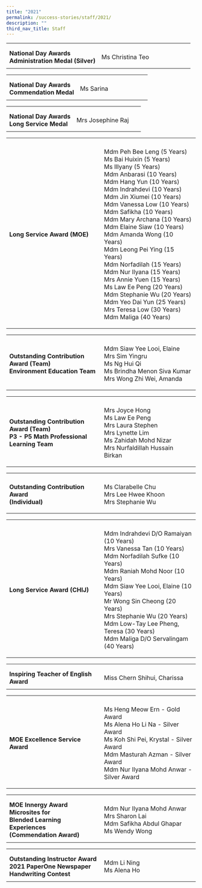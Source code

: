 ```yaml
---
title: "2021"
permalink: /success-stories/staff/2021/
description: ""
third_nav_title: Staff
---
```

<table><tbody>
<tr>
<th style="width:50%"></th>
<th></th>
</tr>
<tr>
<td style="text-align: left;">
	<b>National Day Awards<br>
		Administration Medal (Silver)</b></td>
<td style="text-align: left;">
<p>Ms Christina Teo</p>
</td>
</tr>
</tbody></table>
<table><tbody>
<tr><th style="width:50%"></th>
<th></th></tr>
<tr>
<td style="text-align: left;">
	<b>National Day Awards<br>
		Commendation Medal</b></td>
<td style="text-align: left;">
<p>Ms Sarina</p>
</td></tr>
</tbody></table>
<table><tbody>
<tr><th style="width:50%"></th>
<th></th></tr>
<tr>
<td style="text-align: left;">
	<b>National Day Awards<br>
		Long Service Medal</b></td>
<td style="text-align: left;">
<p>Mrs Josephine Raj</p>
</td></tr>
</tbody></table>
<table><tbody>
<tr>
<th style="width:50%"></th><th></th></tr>
<tr>
	<td><b>Long Service Award (MOE)</b></td>
<td><p>
Mdm Peh Bee Leng (5 Years)<br>
Ms Bai Huixin (5 Years)<br>
Ms Illyany (5 Years)<br>
Mdm Anbarasi (10 Years)<br>
Mdm Hang Yun (10 Years)<br>
Mdm Indrahdevi  (10 Years)<br>
Mdm Jin Xiumei (10 Years)<br>
Mdm Vanessa Low (10 Years)<br>
Mdm Safikha (10 Years)<br>
Mdm Mary Archana (10 Years)<br>
Mdm Elaine Siaw (10 Years)<br>
Mdm Amanda Wong (10 Years)<br>
Mdm Leong Pei Ying (15 Years)<br>
Mdm Norfadilah (15 Years)<br>
Mdm Nur Ilyana (15 Years)<br>
Mrs Annie Yuen (15 Years)<br>
Ms Law Ee Peng (20 Years)<br>
Mdm Stephanie Wu (20 Years)<br>
Mdm Yeo Dai Yun (25 Years)<br>
Mrs Teresa Low (30 Years)<br>
	Mdm Maliga (40 Years)</p>
</td>
</tr>
</tbody></table>
<table><tbody>
<tr><th style="width:50%"></th><th></th></tr>
<tr>
<td style="text-align: left;"><b>Outstanding Contribution Award (Team)<br>Environment Education Team</b></td>
<td style="text-align: left;"><p>
Mdm Siaw Yee Looi, Elaine<br>Mrs Sim Yingru<br>Ms Ng Hui Qi<br>Ms Brindha Menon Siva Kumar<br>Mrs Wong Zhi Wei, Amanda</p>
</td>
</tr></tbody></table>
<table>
<tbody>
<tr>
<th style="width:50%"></th>
<th></th>
</tr>
<tr>
<td><b>Outstanding Contribution Award (Team)<br>P3 - P5 Math Professional Learning Team</b></td>
<td style="text-align: left;">
<p>Mrs Joyce Hong<br>Ms Law Ee Peng<br>Mrs Laura Stephen<br>Mrs Lynette Lim<br>Ms Zahidah Mohd Nizar<br>Mrs Nurfaldillah Hussain Birkan</p>
</td>
</tr>
</tbody>
</table>
<table>
<tbody>
<tr>
<th style="width:50%"></th>
	<th></th>
</tr>
<tr>
	<td><b>Outstanding Contribution Award <br>(Individual)</b></td>
<td style="text-align: left;">
<p>Ms Clarabelle Chu<br>Mrs Lee Hwee Khoon<br>Mrs Stephanie Wu</p>
</td>
</tr>
</tbody>
</table>
<table><tbody>
<tr>
<th style="width:50%"></th><th></th></tr>
<tr>
	<td><b>Long Service Award (CHIJ)</b></td>
<td style="text-align: left;">
<p>Mdm Indrahdevi D/O Ramaiyan (10 Years)<br>Mrs Vanessa Tan (10 Years)<br>Mdm Norfadilah Sufke (10 Years)<br>Mdm Raniah Mohd Noor (10 Years)<br>Mdm Siaw Yee Looi, Elaine (10 Years)<br>Mr Wong Sin Cheong (20 Years)<br>Mrs Stephanie Wu (20 Years)<br>Mdm Low-Tay Lee Pheng, Teresa (30 Years)<br>Mdm Maliga D/O Servalingam (40 Years)</p>
</td>
</tr>
</tbody></table>
<table>
<tbody>
<tr>
<th style="width:50%"></th>
	<th></th>
</tr>
<tr>
	<td><b>Inspiring Teacher of English Award</b></td>
<td style="text-align: left;">
<p>Miss Chern Shihui, Charissa</p>
</td>
</tr>
</tbody>
</table>
<table>
<tbody>
<tr>
<th style="width:50%"></th>
	<th></th>
</tr>
<tr>
	<td><b>MOE Excellence Service Award</b></td>
<td style="text-align: left;">
<p>Ms Heng Meow Ern - Gold Award<br>Ms Alena Ho Li Na - Silver Award<br>Ms Koh Shi Pei, Krystal - Silver Award<br>Mdm Masturah Azman - Silver Award<br>Mdm Nur Ilyana Mohd Anwar - Silver Award</p>
</td>
</tr>
</tbody>
</table>
<table>
<tbody>
<tr>
<th style="width:50%"></th>
	<th></th>
</tr>
<tr>
	<td><b>MOE Innergy Award<br>Microsites for <br>Blended Learning Experiences<br>(Commendation Award)</b></td>
<td style="text-align: left;">
<p>Mdm Nur Ilyana Mohd Anwar<br>Mrs Sharon Lai<br>Mdm Safikha Abdul Ghapar<br>Ms Wendy Wong</p>
</td>
</tr>
</tbody>
</table>
<table>
<tbody>
<tr>
<th style="width:50%"></th>
	<th></th>
</tr>
<tr>
	<td><b>Outstanding Instructor Award<br>2021 PaperOne Newspaper Handwriting Contest</b></td>
<td style="text-align: left;">
<p>Mdm Li Ning<br>Ms Alena Ho</p>
</td>
</tr>
</tbody>
</table>